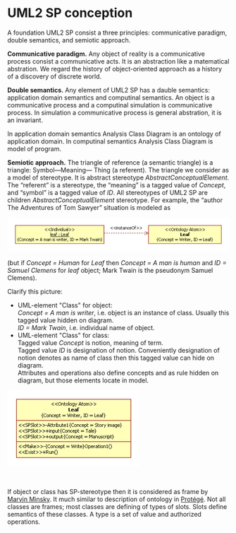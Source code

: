 # UML2 SP conception

A foundation UML2 SP consist a three principles: communicative paradigm, double semantics, and semiotic approach.

**Communicative paradigm.** 
Any object of reality is a communicative process consist a communicative acts. It is an abstraction like a matematical abstration.
We regard the history of object-oriented approach as a history of a discovery of discrete world.

**Double semantics.** Any element of UML2 SP has a dauble semantics: application domain semantics and computinal semantics. An object  is a communicative process and a computinal simulation is communicative process. In simulation a communicative process is general abstration, it is an invariant.

In application domain semantics Analysis Class Diagram is an ontology of application domain. In computinal semantics Analysis Class Diagram is model of program.

**Semiotic approach.** 
The triangle of reference (a semantic triangle) is a triangle: Symbol—Meaning— Thing (a referent). The triangle we consider as a model of stereotype. It is abstract stereotype *AbstractConceptualElement*. The “referent” is a stereotype, the “meaning” is a tagged value of *Concept*, and “symbol” is a tagged value of *ID*. All stereotypes of UML2 SP are children *AbstractConceptualElement* stereotype.
For example, the “author The Adventures of Tom Sawyer” situation  is modeled as
<p><img src="define/MarkTwin.png" alt="" /></p>

(but if *Concept = Human* for *Leaf* then *Concept = A man is human* and *ID = Samuel Clemens*  for *leaf* object; Mark Twain is the pseudonym Samuel Clemens).

Сlarify this picture:
- UML-element "Class" for object:<br/>
*Concept = A man is writer*, i.e. object is an instance of class. Usually this tagged value hidden on diagram.<br/>
*ID = Mark Twain*, i.e. individual name of object.
- UML-element "Class" for class:<br/>
Tagged value *Concept* is notion, meaning of term.<br/> 
Tagged value *ID* is designation of notion. Conveniently designation of notion denotes as name of class then this tagged value can hide on diagram.<br/>
Attributes and operations also define concepts and as rule hidden on diagram, but those elements locate in model.
<p><img src="define/MarkTwin1.png" alt="" /></p>
<br/>

If object or class has SP-stereotype then it is considered as frame by [Marvin Minsky](https://en.wikipedia.org/wiki/Frame_(artificial_intelligence)). It much similar to description of ontology in [Protégé](http://protege.stanford.edu/publications/ontology_development/ontology101-noy-mcguinness.html). Not all classes are frames; most classes are defining of types of slots. Slots define semantics of these classes. A type is a set of value and authorized operations.


